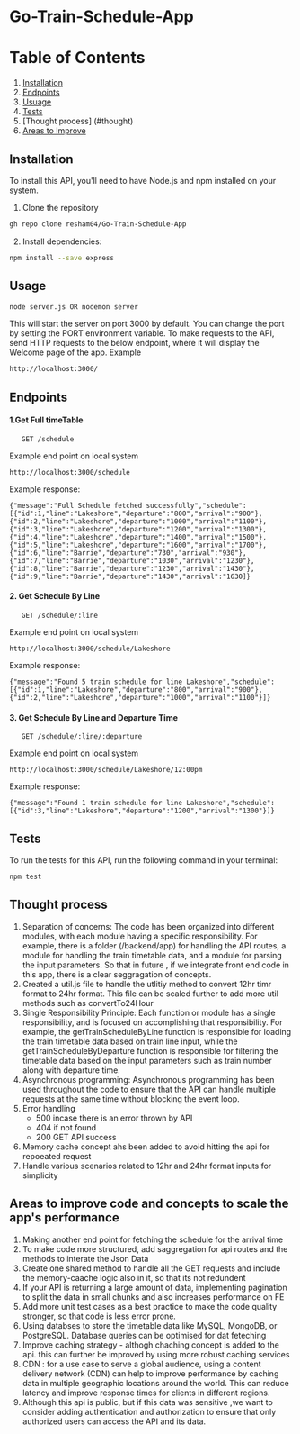 # Go-Train-Schedule-App

# Table of Contents
1. [ Installation ](#installation)
2. [ Endpoints ](#endpoints)
3. [ Usuage ](#Usage)
4. [ Tests ](#test)
5. [Thought process] (#thought)
6. [ Areas to Improve ](#improve)




<a name="installation"></a>
## Installation
To install this API, you'll need to have Node.js and npm installed on your system.

1. Clone the repository
```bash
gh repo clone resham04/Go-Train-Schedule-App
```
2. Install dependencies:
```bash
npm install --save express
```
<a name="Usage"></a>
## Usage
```bash
node server.js OR nodemon server
```
This will start the server on port 3000 by default. You can change the port by setting the PORT environment variable.
To make requests to the API, send HTTP requests to the below endpoint, where it will display the Welcome page of the app. 
Example
```bash
http://localhost:3000/
```
<a name="endpoints"></a>
## Endpoints

#### 1.Get Full timeTable

```http
   GET /schedule
```
Example end point on local system
```
http://localhost:3000/schedule
```
Example response:
```
{"message":"Full Schedule fetched successfully","schedule":[{"id":1,"line":"Lakeshore","departure":"800","arrival":"900"},{"id":2,"line":"Lakeshore","departure":"1000","arrival":"1100"},{"id":3,"line":"Lakeshore","departure":"1200","arrival":"1300"},{"id":4,"line":"Lakeshore","departure":"1400","arrival":"1500"},{"id":5,"line":"Lakeshore","departure":"1600","arrival":"1700"},{"id":6,"line":"Barrie","departure":"730","arrival":"930"},{"id":7,"line":"Barrie","departure":"1030","arrival":"1230"},{"id":8,"line":"Barrie","departure":"1230","arrival":"1430"},{"id":9,"line":"Barrie","departure":"1430","arrival":"1630]}
```

#### 2. Get Schedule By Line
```http
   GET /schedule/:line
```
Example end point on local system
```
http://localhost:3000/schedule/Lakeshore
```
Example response:
```
{"message":"Found 5 train schedule for line Lakeshore","schedule":[{"id":1,"line":"Lakeshore","departure":"800","arrival":"900"},{"id":2,"line":"Lakeshore","departure":"1000","arrival":"1100"}]}
```

#### 3. Get Schedule By Line and Departure Time
```http
   GET /schedule/:line/:departure
```
Example end point on local system
```
http://localhost:3000/schedule/Lakeshore/12:00pm
```
Example response:
```
{"message":"Found 1 train schedule for line Lakeshore","schedule":[{"id":3,"line":"Lakeshore","departure":"1200","arrival":"1300"}]}
```

<a name="test"></a>
## Tests
To run the tests for this API, run the following command in your terminal:
```bash
npm test
```

<a name="thought"></a>
## Thought process

1. Separation of concerns: The code has been organized into different modules, with each module having a specific responsibility. For example, there is a folder (/backend/app) for handling the API routes, a module for handling the train timetable data, and a module for parsing the input parameters. So that in future , if we integrate front end code in this app, there is a clear seggragation of concepts.
2. Created a util.js file to handle the utlitiy method to convert 12hr timr format to 24hr format. This file can be scaled further to add more util methods such as convertTo24Hour 
3. Single Responsibility Principle: Each function or module has a single responsibility, and is focused on accomplishing that responsibility. For example, the getTrainScheduleByLine function is responsible for loading the train timetable data based on train line input, while the getTrainScheduleByDeparture function is responsible for filtering the timetable data based on the input parameters such as train number along with departure time.
4. Asynchronous programming: Asynchronous programming has been used throughout the code to ensure that the API can handle multiple requests at the same time without blocking the event loop.
5. Error handling
   - 500 incase there is an error thrown by API
   - 404 if not found
   - 200 GET API success
6. Memory cache concept ahs been added to avoid hitting the api for repoeated request
7. Handle various scenarios related to 12hr and 24hr format inputs for simplicity 

<a name="improve"></a>
## Areas to improve code and concepts to scale the app's performance 
1. Making another end point for fetching the schedule for the arrival time
2. To make code more structured, add saggregation for api routes and the methods to interate the Json Data
3. Create one shared method to handle all the GET requests and include the memory-caache logic also in it, so that its not redundent
4. If your API is returning a large amount of data, implementing pagination to split the data in small chunks and also increases performance on FE
5. Add more unit test cases as a best practice to make the code quality stronger, so that code is less error prone.
6. Using databses to store the timetable data like MySQL, MongoDB, or PostgreSQL. Database queries can be optimised for dat feteching
7. Improve caching strategy - althogh chaching concept is added to the api. this can further be improved by using more robust caching services
8. CDN : for a use case to serve a global audience, using a content delivery network (CDN) can help to improve performance by caching data in multiple geographic locations around the world. This can reduce latency and improve response times for clients in different regions.
9. Although this api is public, but if this data was sensitive ,we want to consider adding authentication and authorization to ensure that only authorized users can access the API and its data.
   
   
 



